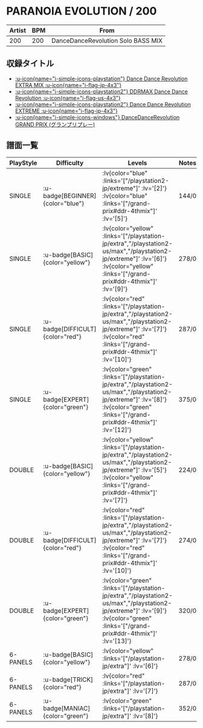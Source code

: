 # PARANOIA EVOLUTION / 200

|Artist|BPM|From|
|------|---|----|
|200|200|DanceDanceRevolution Solo BASS MIX|

## 収録タイトル

- [ :u-icon{name="i-simple-icons-playstation"} Dance Dance Revolution EXTRA MIX :u-icon{name="i-flag-jp-4x3"} ](/playstation-jp/extra)
- [ :u-icon{name="i-simple-icons-playstation2"} DDRMAX Dance Dance Revolution :u-icon{name="i-flag-us-4x3"} ](/playstation2-us/max)
- [ :u-icon{name="i-simple-icons-playstation2"} Dance Dance Revolution EXTREME :u-icon{name="i-flag-jp-4x3"} ](/playstation2-jp/extreme)
- [ :u-icon{name="i-simple-icons-windows"} DanceDanceRevolution GRAND PRIX (グランプリプレー)](/grand-prix#ddr-4thmix)

## 譜面一覧

|PlayStyle|Difficulty|Levels|Notes|Movie|
|---------|----------|------|-----|-----|
|SINGLE| :u-badge[BEGINNER]{color="blue"} | :lv{color="blue" :links='["/playstation2-jp/extreme"]' :lv='[2]'}  :lv{color="blue" :links='["/grand-prix#ddr-4thmix"]' :lv='[5]'} |144/0||
|SINGLE| :u-badge[BASIC]{color="yellow"} | :lv{color="yellow" :links='["/playstation-jp/extra","/playstation2-us/max","/playstation2-jp/extreme"]' :lv='[6]'}  :lv{color="yellow" :links='["/grand-prix#ddr-4thmix"]' :lv='[9]'} |278/0||
|SINGLE| :u-badge[DIFFICULT]{color="red"} | :lv{color="red" :links='["/playstation-jp/extra","/playstation2-us/max","/playstation2-jp/extreme"]' :lv='[7]'}  :lv{color="red" :links='["/grand-prix#ddr-4thmix"]' :lv='[10]'} |287/0||
|SINGLE| :u-badge[EXPERT]{color="green"} | :lv{color="green" :links='["/playstation-jp/extra","/playstation2-us/max","/playstation2-jp/extreme"]' :lv='[8]'}  :lv{color="green" :links='["/grand-prix#ddr-4thmix"]' :lv='[12]'} |375/0||
|DOUBLE| :u-badge[BASIC]{color="yellow"} | :lv{color="yellow" :links='["/playstation-jp/extra","/playstation2-us/max","/playstation2-jp/extreme"]' :lv='[5]'}  :lv{color="yellow" :links='["/grand-prix#ddr-4thmix"]' :lv='[7]'} |224/0||
|DOUBLE| :u-badge[DIFFICULT]{color="red"} | :lv{color="red" :links='["/playstation-jp/extra","/playstation2-us/max","/playstation2-jp/extreme"]' :lv='[7]'}  :lv{color="red" :links='["/grand-prix#ddr-4thmix"]' :lv='[10]'} |274/0||
|DOUBLE| :u-badge[EXPERT]{color="green"} | :lv{color="green" :links='["/playstation-jp/extra","/playstation2-us/max","/playstation2-jp/extreme"]' :lv='[9]'}  :lv{color="green" :links='["/grand-prix#ddr-4thmix"]' :lv='[13]'} |320/0||
|6-PANELS| :u-badge[BASIC]{color="yellow"} | :lv{color="yellow" :links='["/playstation-jp/extra"]' :lv='[6]'} |278/0||
|6-PANELS| :u-badge[TRICK]{color="red"} | :lv{color="red" :links='["/playstation-jp/extra"]' :lv='[7]'} |287/0||
|6-PANELS| :u-badge[MANIAC]{color="green"} | :lv{color="green" :links='["/playstation-jp/extra"]' :lv='[8]'} |352/0||
